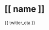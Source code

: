 # [[ name ]]

<ul data-feed="/blog">
    <template>
        {{ feed_item }}
    </template>
</ul>

{{ twitter_cta }}